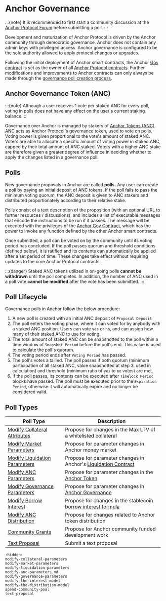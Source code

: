 # Anchor Governance

:::{note}
It is recommended to first start a community discussion at the [Anchor Protocol Forum](https://forum.anchorprotocol.com) before submitting a poll.
:::

Development and maturization of Anchor Protocol is driven by the Anchor community through democratic governance. Anchor does not contain any admin keys with privileged access. Anchor governance is configured to be the sole authority allowed to apply protocol changes or upgrades.

Following the initial deployment of Anchor smart contracts, the Anchor [Gov contract](../../smart-contracts/anchor-token/gov.md) is set as the owner of all [Anchor Protocol contracts](../../smart-contracts/deployed-contracts.md). Further modifications and improvements to Anchor contracts can only always be made through the [governance poll creation process](./#poll-lifecycle).

## Anchor Governance Token (ANC)

:::{note}
Although a user receives 1 vote per staked ANC for every poll, voting in polls does not have any effect on the user's current staking balance.
:::

Governance over Anchor is managed by stakers of [Anchor Tokens (ANC)](../anchor-token-anc.md). ANC acts as Anchor Protocol's governance token, used to vote on polls. Voting power is given proportional to the vote's amount of staked ANC. Voters are able to allocate a specific amount of voting power in staked ANC, capped by their total amount of ANC staked. Voters with a higher ANC stake are therefore given a greater degree of influence in deciding whether to apply the changes listed in a governance poll.

## Polls

New governance proposals in Anchor are called **polls.** Any user can create a poll by paying an initial deposit of ANC tokens. If the poll fails to pass the minimum voting quorum, the ANC deposit is given to ANC stakers and distributed proportionately according to their relative stake.

Polls consist of a text description of the proposition (with an optional URL to further resources / discussions), and includes a list of executable messages that encode the instructions to be run if it passes. The message will be executed with the privileges of the [Anchor Gov Contract](../../smart-contracts/anchor-token/gov.md), which has the power to invoke any function defined by the other Anchor smart contracts.

Once submitted, a poll can be voted on by the community until its voting period has concluded. If the poll passes quorum and threshold conditions (defined below), it is ratified and its contents can automatically be applied after a set period of time. These changes take effect without requiring updates to the core Anchor Protocol contracts.

:::{danger}
Staked ANC tokens utilized in on-going polls **cannot be withdrawn** until the poll completes. In addition, the number of ANC used in a poll vote **cannot be modified** after the vote has been submitted.
:::

## Poll Lifecycle

Governance polls in Anchor follow the below procedure:

1. A new poll is created with an initial ANC deposit of `Proposal Deposit`
2. The poll enters the voting phase, where it can voted for by anybody with a staked ANC position. Users can vote `yes` or `no`, and can assign how many of their staked ANC to use for voting.
3. The total amount of staked ANC can be snapshotted to the poll within a time window of `Snapshot Period` before the poll's end. This value is used to calculate the poll's quorum.
4. The voting period ends after `Voting Period` has passed.
5. The poll's votes a tallied. The poll passes if both quorum (minimum participation of all staked ANC, value snapshotted at step 3. used in calculation) and threshold (minimum ratio of `yes` to `no` votes) are met.
6. If the poll passes, its contents can be executed after `Timelock Period` blocks have passed. The poll must be executed prior to the `Expiration Period`, otherwise it will automatically expire and no longer be considered valid.

## Poll Types

| Poll Type                                                         | Description                                                                                         |
| ----------------------------------------------------------------- | --------------------------------------------------------------------------------------------------- |
| [Modify Collateral Attributes](modify-collateral-parameters.md)   | Propose for changes in the Max LTV of a whitelisted collateral                                      |
| [Modify Market Parameters](modify-market-parameters.md)           | Propose for parameter changes in Anchor money market                                                |
| [Modify Liquidation Parameters](modify-liquidation-parameters.md) | Propose for parameter changes in Anchor's [Liquidation Contract](../loan-liquidation.md)            |
| [Modify ANC Parameters](modify-anc-parameters.md)                 | Propose for parameter changes in the [Anchor Token](../anchor-token-anc.md)                         |
| [Modify Governance Parameters](modify-governance-parameters.md)   | Propose for parameter changes in [Anchor Governance](./)                                            |
| [Modify Borrow Interest](modify-the-interest-model.md)            | Propose for changes in the stablecoin [borrow interest formula](../money-market/#borrow-rate-model) |
| [Modify ANC Distribution](modify-the-distribution-model.md)       | Propose for changes related to Anchor token distribution                                            |
| [Community Grants](spend-community-pool.md)                       | Propose for Anchor community funded development work                                                |
| [Text Proposal](text-proposal.md)                                 | Submit a text proposal                                                                              |

```{toctree}
:hidden:
modify-collateral-parameters
modify-market-parameters
modify-liquidation-parameters
modify-anc-parameters.md
modify-governance-parameters
modify-the-interest-model
modify-the-distribution-model
spend-community-pool
text-proposal
```